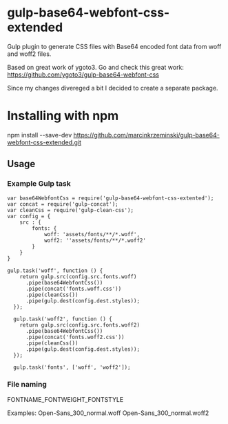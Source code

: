 # gulp-base64-webfont-css-extended
Gulp plugin to generate CSS files with Base64 encoded font data from woff and woff2 files.

Based on great work of ygoto3. Go and check this great work: https://github.com/ygoto3/gulp-base64-webfont-css

Since my changes divereged a bit I decided to create a separate package.

# Installing with npm

npm install --save-dev https://github.com/marcinkrzeminski/gulp-base64-webfont-css-extended.git

## Usage

### Example Gulp task

```
var base64WebfontCss = require('gulp-base64-webfont-css-extented');
var concat = require('gulp-concat');
var cleanCss = require('gulp-clean-css');
var config = {
    src : {
        fonts: {
            woff: 'assets/fonts/**/*.woff',
            woff2: ''assets/fonts/**/*.woff2'
        }
    }
}

gulp.task('woff', function () {
    return gulp.src(config.src.fonts.woff)
      .pipe(base64WebfontCss())
      .pipe(concat('fonts.woff.css'))
      .pipe(cleanCss())
      .pipe(gulp.dest(config.dest.styles));
  });

  gulp.task('woff2', function () {
    return gulp.src(config.src.fonts.woff2)
      .pipe(base64WebfontCss())
      .pipe(concat('fonts.woff2.css'))
      .pipe(cleanCss())
      .pipe(gulp.dest(config.dest.styles));
  });

  gulp.task('fonts', ['woff', 'woff2']);

  ```

### File naming

FONTNAME_FONTWEIGHT_FONTSTYLE

Examples:
Open-Sans_300_normal.woff
Open-Sans_300_normal.woff2
